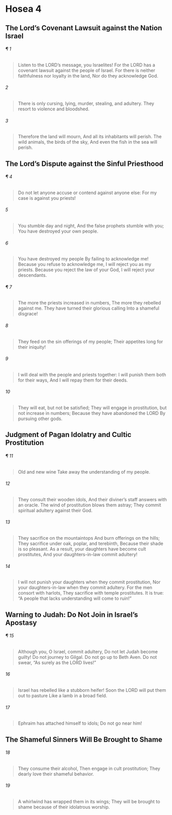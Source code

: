 # Hosea 4
## The Lord’s Covenant Lawsuit against the Nation Israel
###### ¶ 1
> Listen to the LORD’s message, you Israelites!
> For the LORD has a covenant lawsuit against the people of Israel.
> For there is neither faithfulness nor loyalty in the land,
> Nor do they acknowledge God.
###### 2
> There is only cursing, lying, murder, stealing, and adultery.
> They resort to violence and bloodshed.
###### 3
> Therefore the land will mourn,
> And all its inhabitants will perish.
> The wild animals, the birds of the sky,
> And even the fish in the sea will perish.
## The Lord’s Dispute against the Sinful Priesthood
###### ¶ 4
> Do not let anyone accuse or contend against anyone else:
> For my case is against you priests!
###### 5
> You stumble day and night,
> And the false prophets stumble with you;
> You have destroyed your own people.
###### 6
> You have destroyed my people
> By failing to acknowledge me!
> Because you refuse to acknowledge me,
> I will reject you as my priests.
> Because you reject the law of your God,
> I will reject your descendants.
###### ¶ 7
> The more the priests increased in numbers,
> The more they rebelled against me.
> They have turned their glorious calling
> Into a shameful disgrace!
###### 8
> They feed on the sin offerings of my people;
> Their appetites long for their iniquity!
###### 9
> I will deal with the people and priests together:
> I will punish them both for their ways,
> And I will repay them for their deeds.
###### 10
> They will eat, but not be satisfied;
> They will engage in prostitution, but not increase in numbers;
> Because they have abandoned the LORD
> By pursuing other gods.
## Judgment of Pagan Idolatry and Cultic Prostitution
###### ¶ 11
> Old and new wine
> Take away the understanding of my people.
###### 12
> They consult their wooden idols,
> And their diviner’s staff answers with an oracle.
> The wind of prostitution blows them astray;
> They commit spiritual adultery against their God.
###### 13
> They sacrifice on the mountaintops
> And burn offerings on the hills;
> They sacrifice under oak, poplar, and terebinth,
> Because their shade is so pleasant.
> As a result, your daughters have become cult prostitutes,
> And your daughters-in-law commit adultery!
###### 14
> I will not punish your daughters when they commit prostitution,
> Nor your daughters-in-law when they commit adultery.
> For the men consort with harlots,
> They sacrifice with temple prostitutes.
> It is true: “A people that lacks understanding will come to ruin!”
## Warning to Judah: Do Not Join in Israel’s Apostasy
###### ¶ 15
> Although you, O Israel, commit adultery,
> Do not let Judah become guilty!
> Do not journey to Gilgal.
> Do not go up to Beth Aven.
> Do not swear, “As surely as the LORD lives!”
###### 16
> Israel has rebelled like a stubborn heifer!
> Soon the LORD will put them out to pasture
> Like a lamb in a broad field.
###### 17
> Ephraim has attached himself to idols;
> Do not go near him!
## The Shameful Sinners Will Be Brought to Shame
###### 18
> They consume their alcohol,
> Then engage in cult prostitution;
> They dearly love their shameful behavior.
###### 19
> A whirlwind has wrapped them in its wings;
> They will be brought to shame because of their idolatrous worship.
